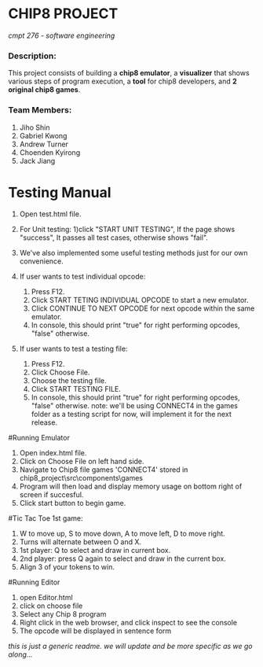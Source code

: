 # CHIP8 PROJECT
*cmpt 276 - software engineering*

### Description:
This project consists of building a **chip8 emulator**, a **visualizer** that shows various steps of program execution, a **tool** for chip8 developers, and **2 original chip8 games**.

### Team Members:
  1. Jiho Shin
  2. Gabriel Kwong
  3. Andrew Turner
  4. Choenden Kyirong
  5. Jack Jiang


# Testing Manual
1. Open test.html file.
2. For Unit testing:
    1)click "START UNIT TESTING", If the page shows "success", It passes all test cases, otherwise shows "fail".
3. We've also implemented some useful testing methods just for our own convenience.
4. If user wants to test individual opcode:
    1) Press F12.
    2) Click START TETING INDIVIDUAL OPCODE to start a new emulator.
    3) Click CONTINUE TO NEXT OPCODE for next opcode within the same emulator.
    4) In console, this should print "true" for right performing opcodes, "false" otherwise.

5. If user wants to test a testing file:
    1) Press F12.
    2) Click Choose File.
    3) Choose the testing file.
    4) Click START TESTING FILE.
    5) In console, this should print "true" for right performing opcodes, "false" otherwise.
    note: we'll be using CONNECT4 in the games folder as a testing script for now, will implement it for the next release.

#Running Emulator
1. Open index.html file.
2. Click on Choose File on left hand side.
3. Navigate to Chip8 file games 'CONNECT4' stored in chip8_project\src\components\games
4. Program will then load and display memory usage on bottom right of screen if succesful.
5. Click start button to begin game.

#Tic Tac Toe 1st game:
 1. W to move up, S to move down, A to move left, D to move right.
 2. Turns will alternate between O and X.
 2. 1st player: Q to select and draw in current box.
 3. 2nd player: press Q again to select and draw in the current box.
 5. Align 3 of your tokens to win.


#Running Editor
1. open Editor.html
2. click on choose file
3. Select any Chip 8 program
4. Right click in the web browser, and click inspect to see the console
5. The opcode will be displayed in sentence form

*this is just a generic readme. we will update and be more specific as we go along...*
